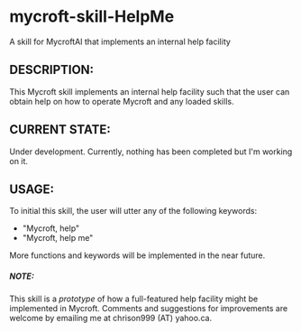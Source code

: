 # mycroft-skill-HelpMe
A skill for MycroftAI that implements an internal help facility

## DESCRIPTION:

This Mycroft skill implements an internal help facility such that
the user can obtain help on how to operate Mycroft and any loaded
skills.

## CURRENT STATE:

Under development.  Currently, nothing has been completed but I'm
working on it.

## USAGE:

To initial this skill, the user will utter any of the following keywords:

  * "Mycroft, help"
  * "Mycroft, help me"

More functions and keywords will be implemented in the near future.

##### NOTE:

This skill is a _*prototype*_ of how a full-featured help facility
might be implemented in Mycroft.  Comments and suggestions for
improvements are welcome by emailing me at chrison999 (AT) yahoo.ca.
 